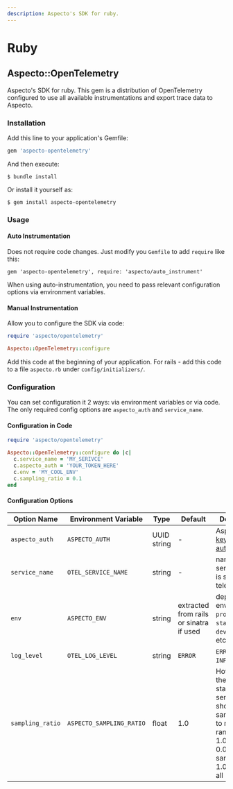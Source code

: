 ```yaml
---
description: Aspecto's SDK for ruby.
---
```


# Ruby

## Aspecto::OpenTelemetry

Aspecto's SDK for ruby. This gem is a distribution of OpenTelemetry configured to use all available instrumentations and export trace data to Aspecto.

### Installation

Add this line to your application's Gemfile:

```ruby
gem 'aspecto-opentelemetry'
```

And then execute:

```
$ bundle install
```

Or install it yourself as:

```
$ gem install aspecto-opentelemetry
```

### Usage

#### Auto Instrumentation

Does not require code changes. Just modify you `Gemfile` to add `require` like this:

```
gem 'aspecto-opentelemetry', require: 'aspecto/auto_instrument'
```

When using auto-instrumentation, you need to pass relevant configuration options via environment variables.

#### Manual Instrumentation

Allow you to configure the SDK via code:

```rb
require 'aspecto/opentelemetry'

Aspecto::OpenTelemetry::configure
```

Add this code at the beginning of your application. For rails - add this code to a file `aspecto.rb` under `config/initializers/`.

### Configuration

You can set configuration it 2 ways: via environment variables or via code. The only required config options are `aspecto_auth` and `service_name`.

#### Configuration in Code

```rb
require 'aspecto/opentelemetry'

Aspecto::OpenTelemetry::configure do |c|
  c.service_name = 'MY_SERIVCE'
  c.aspecto_auth = 'YOUR_TOKEN_HERE'
  c.env = 'MY_COOL_ENV'
  c.sampling_ratio = 0.1
end
```

#### Configuration Options

| Option Name      | Environment Variable     | Type        | Default                                 | Description                                                                                                                                           |
| ---------------- | ------------------------ | ----------- | --------------------------------------- | ----------------------------------------------------------------------------------------------------------------------------------------------------- |
| `aspecto_auth`   | `ASPECTO_AUTH`           | UUID string | -                                       | Aspecto's [API key for authentication](https://app.aspecto.io/app/integration/api-key)                                                                |
| `service_name`   | `OTEL_SERVICE_NAME`      | string      | -                                       | name of the service which is sending telemetry                                                                                                        |
| `env`            | `ASPECTO_ENV`            | string      | extracted from rails or sinatra if used | deployment environment: `production` / `staging` / `development`, etc.                                                                                |
| `log_level`      | `OTEL_LOG_LEVEL`         | string      | `ERROR`                                 | `ERROR` / `WARN` / `INFO`, etc.                                                                                                                       |
| `sampling_ratio` | `ASPECTO_SAMPLING_RATIO` | float       | 1.0                                     | How many of the traces starting in this service should be sampled. set to number in range \[0.0, 1.0] where 0.0 is no sampling, and 1.0 is sample all |

